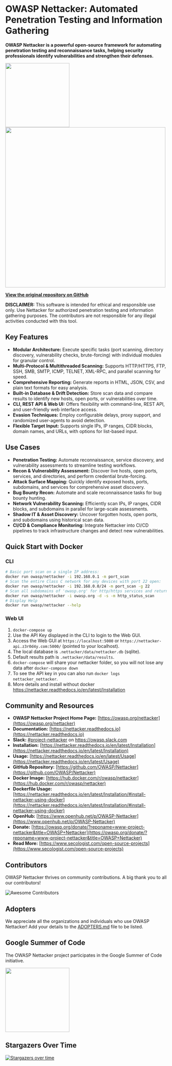 # OWASP Nettacker: Automated Penetration Testing and Information Gathering

**OWASP Nettacker is a powerful open-source framework for automating penetration testing and reconnaissance tasks, helping security professionals identify vulnerabilities and strengthen their defenses.**

[<img src="https://raw.githubusercontent.com/OWASP/Nettacker/master/nettacker/web/static/img/owasp-nettacker.png" width="200">](https://github.com/OWASP/Nettacker) [<img src="https://raw.githubusercontent.com/OWASP/Nettacker/master/nettacker/web/static/img/owasp.png" width="500">](https://github.com/OWASP/Nettacker)

**[View the original repository on GitHub](https://github.com/OWASP/Nettacker)**

**DISCLAIMER:** This software is intended for ethical and responsible use only.  Use Nettacker for authorized penetration testing and information gathering purposes.  The contributors are not responsible for any illegal activities conducted with this tool.

## Key Features

*   **Modular Architecture:** Execute specific tasks (port scanning, directory discovery, vulnerability checks, brute-forcing) with individual modules for granular control.
*   **Multi-Protocol & Multithreaded Scanning:** Supports HTTP/HTTPS, FTP, SSH, SMB, SMTP, ICMP, TELNET, XML-RPC, and parallel scanning for speed.
*   **Comprehensive Reporting:** Generate reports in HTML, JSON, CSV, and plain text formats for easy analysis.
*   **Built-in Database & Drift Detection:**  Store scan data and compare results to identify new hosts, open ports, or vulnerabilities over time.
*   **CLI, REST API & Web UI:**  Offers flexibility with command-line, REST API, and user-friendly web interface access.
*   **Evasion Techniques:** Employ configurable delays, proxy support, and randomized user-agents to avoid detection.
*   **Flexible Target Input:** Supports single IPs, IP ranges, CIDR blocks, domain names, and URLs, with options for list-based input.

## Use Cases

*   **Penetration Testing:** Automate reconnaissance, service discovery, and vulnerability assessments to streamline testing workflows.
*   **Recon & Vulnerability Assessment:** Discover live hosts, open ports, services, and directories, and perform credential brute-forcing.
*   **Attack Surface Mapping:** Quickly identify exposed hosts, ports, subdomains, and services for comprehensive asset discovery.
*   **Bug Bounty Recon:** Automate and scale reconnaissance tasks for bug bounty hunting.
*   **Network Vulnerability Scanning:** Efficiently scan IPs, IP ranges, CIDR blocks, and subdomains in parallel for large-scale assessments.
*   **Shadow IT & Asset Discovery:** Uncover forgotten hosts, open ports, and subdomains using historical scan data.
*   **CI/CD & Compliance Monitoring:** Integrate Nettacker into CI/CD pipelines to track infrastructure changes and detect new vulnerabilities.

## Quick Start with Docker

### CLI

```bash
# Basic port scan on a single IP address:
docker run owasp/nettacker -i 192.168.0.1 -m port_scan
# Scan the entire Class C network for any devices with port 22 open:
docker run owasp/nettacker -i 192.168.0.0/24 -m port_scan -g 22
# Scan all subdomains of 'owasp.org' for http/https services and return HTTP status code
docker run owasp/nettacker -i owasp.org -d -s -m http_status_scan
# Display Help
docker run owasp/nettacker --help
```

### Web UI

1.  `docker-compose up`
2.  Use the API Key displayed in the CLI to login to the Web GUI.
3.  Access the Web GUI at `https://localhost:5000` or `https://nettacker-api.z3r0d4y.com:5000/` (pointed to your localhost).
4.  The local database is `.nettacker/data/nettacker.db` (sqlite).
5.  Default results path is `.nettacker/data/results`.
6.  `docker-compose` will share your nettacker folder, so you will not lose any data after `docker-compose down`
7.  To see the API key in you can also run `docker logs nettacker_nettacker`.
8.  More details and install without docker https://nettacker.readthedocs.io/en/latest/Installation

## Community and Resources

*   **OWASP Nettacker Project Home Page:** [https://owasp.org/nettacker](https://owasp.org/nettacker)
*   **Documentation:** [https://nettacker.readthedocs.io](https://nettacker.readthedocs.io)
*   **Slack:** [#project-nettacker](https://owasp.slack.com/archives/CQZGG24FQ) on https://owasp.slack.com
*   **Installation:** [https://nettacker.readthedocs.io/en/latest/Installation](https://nettacker.readthedocs.io/en/latest/Installation)
*   **Usage:** [https://nettacker.readthedocs.io/en/latest/Usage](https://nettacker.readthedocs.io/en/latest/Usage)
*   **GitHub Repository:** [https://github.com/OWASP/Nettacker](https://github.com/OWASP/Nettacker)
*   **Docker Image:** [https://hub.docker.com/r/owasp/nettacker](https://hub.docker.com/r/owasp/nettacker)
*   **Dockerfile Usage:** [https://nettacker.readthedocs.io/en/latest/Installation/#install-nettacker-using-docker](https://nettacker.readthedocs.io/en/latest/Installation/#install-nettacker-using-docker)
*   **OpenHub:** [https://www.openhub.net/p/OWASP-Nettacker](https://www.openhub.net/p/OWASP-Nettacker)
*   **Donate:** [https://owasp.org/donate/?reponame=www-project-nettacker&title=OWASP+Nettacker](https://owasp.org/donate/?reponame=www-project-nettacker&title=OWASP+Nettacker)
*   **Read More:** [https://www.secologist.com/open-source-projects](https://www.secologist.com/open-source-projects)

## Contributors

OWASP Nettacker thrives on community contributions. A big thank you to all our contributors!

![Awesome Contributors](https://contrib.rocks/image?repo=OWASP/Nettacker)

## Adopters

We appreciate all the organizations and individuals who use OWASP Nettacker!  Add your details to the [ADOPTERS.md](ADOPTERS.md) file to be listed.

## Google Summer of Code

The OWASP Nettacker project participates in the Google Summer of Code initiative.

<a href="https://summerofcode.withgoogle.com"><img src="https://betanews.com/wp-content/uploads/2016/03/vertical-GSoC-logo.jpg" width="200"></img></a>

## Stargazers Over Time

[![Stargazers over time](https://starchart.cc/OWASP/Nettacker.svg)](https://starchart.cc/OWASP/Nettacker)